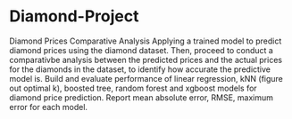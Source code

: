 # Diamond-Project
Diamond Prices Comparative Analysis
Applying a trained model to predict diamond prices using the diamond dataset. Then, proceed to conduct a comparativbe analysis between the predicted prices and the actual prices for the diamonds in the dataset, to identify how accurate the predictive model is. 
Build and evaluate performance of linear regression, kNN (figure out optimal k), boosted tree, random forest and xgboost models for diamond price prediction. Report mean absolute error, RMSE, maximum error for each model.
